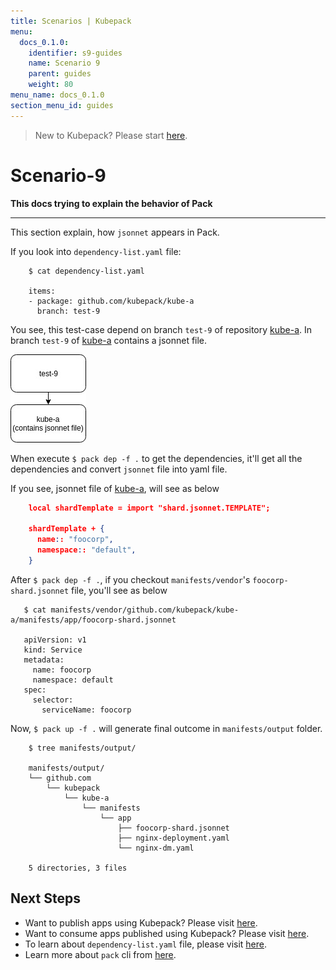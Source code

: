 ```yaml
---
title: Scenarios | Kubepack
menu:
  docs_0.1.0:
    identifier: s9-guides
    name: Scenario 9
    parent: guides
    weight: 80
menu_name: docs_0.1.0
section_menu_id: guides
---
```


> New to Kubepack? Please start [here](/docs/concepts/README.md).

# Scenario-9

**This docs trying to explain the behavior of Pack**
***

This section explain, how `jsonnet` appears in Pack.

If you look into `dependency-list.yaml` file:

```console
    $ cat dependency-list.yaml
    
    items:
    - package: github.com/kubepack/kube-a
      branch: test-9

```
You see, this test-case depend on branch `test-9` of repository [kube-a](https://github.com/kubepack/kube-a). 
In branch `test-9` of [kube-a](https://github.com/kubepack/kube-a) contains a jsonnet file.

![alt text](/docs/_testdata/test-9/test-9.jpg)

When execute `$ pack dep -f .` to get the dependencies, it'll get all the dependencies and 
convert `jsonnet` file into yaml file.

If you see, jsonnet file of [kube-a](https://github.com/kubepack/kube-a/blob/test-9/manifests/app/foocorp-shard.jsonnet), 
will see as below

```json
    local shardTemplate = import "shard.jsonnet.TEMPLATE";
    
    shardTemplate + {
      name:: "foocorp",
      namespace:: "default",
    }
```

After `$ pack dep -f .`, if you checkout `manifests/vendor`'s `foocorp-shard.jsonnet` file,
 you'll see as below
 
 ```console
    $ cat manifests/vendor/github.com/kubepack/kube-a/manifests/app/foocorp-shard.jsonnet
    
    apiVersion: v1
    kind: Service
    metadata:
      name: foocorp
      namespace: default
    spec:
      selector:
        serviceName: foocorp
 ```

Now, `$ pack up -f .` will generate final outcome in `manifests/output` folder.

```console
    $ tree manifests/output/
    
    manifests/output/
    └── github.com
        └── kubepack
            └── kube-a
                └── manifests
                    └── app
                        ├── foocorp-shard.jsonnet
                        ├── nginx-deployment.yaml
                        └── nginx-dm.yaml
    
    5 directories, 3 files
```



## Next Steps

- Want to publish apps using Kubepack? Please visit [here](/docs/concepts/how/publisher.md).
- Want to consume apps published using Kubepack? Please visit [here](/docs/concepts/how/user.md).
- To learn about `dependency-list.yaml` file, please visit [here](/docs/concepts/how/manifest.md).
- Learn more about `pack` cli from [here](/docs/concepts/how/cli.md).

